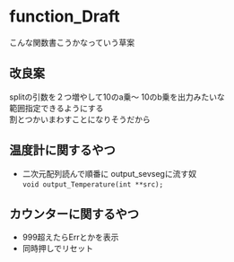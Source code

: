 # function_Draft

こんな関数書こうかなっていう草案

## 改良案

splitの引数を２つ増やして10のa乗〜 10のb乗を出力みたいな  
範囲指定できるようにする  
割とつかいまわすことになりそうだから  

## 温度計に関するやつ

* 二次元配列読んで順番に output_sevsegに流す奴  
  `void output_Temperature(int **src);`

## カウンターに関するやつ

* 999超えたらErrとかを表示  
* 同時押しでリセット  
